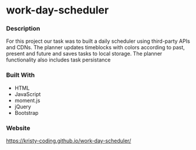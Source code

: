# work-day-scheduler 

### Description
For this project our task was to built a daily scheduler using third-party APIs and CDNs. The planner updates timeblocks with colors according to past, present and future and saves tasks to local storage. The planner functionality also includes task persistance

### Built With 
* HTML
* JavaScript
* moment.js
* jQuery
* Bootstrap

### Website 

https://kristy-coding.github.io/work-day-scheduler/


